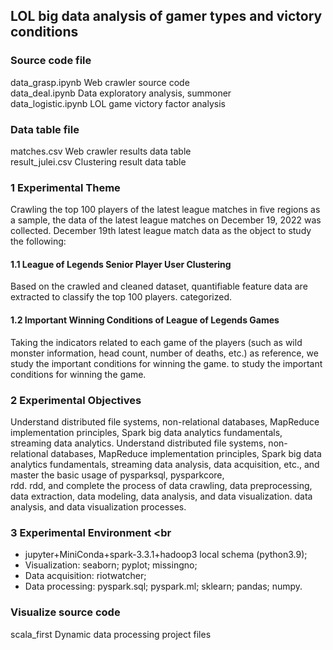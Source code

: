 ## LOL big data analysis of gamer types and victory conditions
### Source code file
data_grasp.ipynb Web crawler source code<br>
data_deal.ipynb Data exploratory analysis, summoner<br>
data_logistic.ipynb LOL game victory factor analysis<br>
### Data table file<br>
matches.csv Web crawler results data table<br>
result_julei.csv Clustering result data table
### 1 Experimental Theme <br>
Crawling the top 100 players of the latest league matches in five regions as a sample, the data of the latest league matches on December 19, 2022 was collected.
December 19th latest league match data as the object to study the following:<br>
#### 1.1 League of Legends Senior Player User Clustering <br>
Based on the crawled and cleaned dataset, quantifiable feature data are extracted to classify the top 100 players.
categorized. <br>
#### 1.2 Important Winning Conditions of League of Legends Games <br>
Taking the indicators related to each game of the players (such as wild monster information, head count, number of deaths, etc.) as reference, we study the important conditions for winning the game.
to study the important conditions for winning the game. <br>
### 2 Experimental Objectives <br>
Understand distributed file systems, non-relational databases, MapReduce implementation principles, Spark big data analytics fundamentals, streaming data analytics.
Understand distributed file systems, non-relational databases, MapReduce implementation principles, Spark big data analytics fundamentals, streaming data analysis, data acquisition, etc., and master the basic usage of pysparksql, pysparkcore, <br> rdd.
rdd, and complete the process of data crawling, data preprocessing, data extraction, data modeling, data analysis, and data visualization.
data analysis, and data visualization processes. <br>
### 3 Experimental Environment <br
- jupyter+MiniConda+spark-3.3.1+hadoop3 local schema (python3.9); <br>
- Visualization: seaborn; pyplot; missingno; <br>
- Data acquisition: riotwatcher;<br>
- Data processing: pyspark.sql; pyspark.ml; sklearn; pandas; numpy. <br>

### Visualize source code
scala_first Dynamic data processing project files
